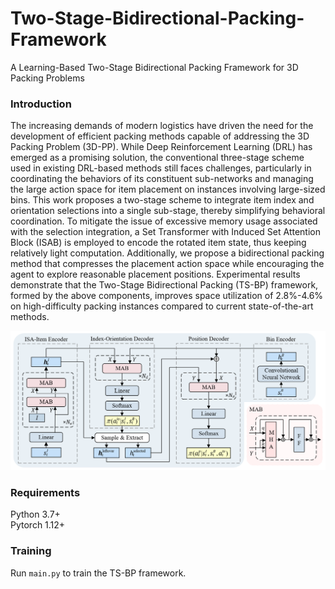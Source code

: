 # Two-Stage-Bidirectional-Packing-Framework
A Learning-Based Two-Stage Bidirectional Packing Framework for 3D Packing Problems

### Introduction
The increasing demands of modern logistics have driven the need for the development of efficient packing methods capable of addressing the 3D Packing Problem (3D-PP). While Deep Reinforcement Learning (DRL) has emerged as a promising solution, the conventional three-stage scheme used in existing DRL-based methods still faces challenges, particularly in coordinating the behaviors of its constituent sub-networks and managing the large action space for item placement on instances involving large-sized bins. This work proposes a two-stage scheme to integrate item index and orientation selections into a single sub-stage, thereby simplifying behavioral coordination. To mitigate the issue of excessive memory usage associated with the selection integration, a Set Transformer with Induced Set Attention Block (ISAB) is employed to encode the rotated item state, thus keeping relatively light computation. Additionally, we propose a bidirectional packing method that compresses the placement action space while encouraging the agent to explore reasonable placement positions. Experimental results demonstrate that the Two-Stage Bidirectional Packing (TS-BP) framework, formed by the above components, improves space utilization of 2.8%-4.6% on high-difficulty packing instances compared to current state-of-the-art methods.

![image](https://github.com/Ashenone511/Two-Stage-Bidirectional-Packing-Framework/blob/main/fig/TS-BP.png)
### Requirements
Python 3.7+ <br>
Pytorch 1.12+

### Training
Run `main.py` to train the TS-BP framework.


